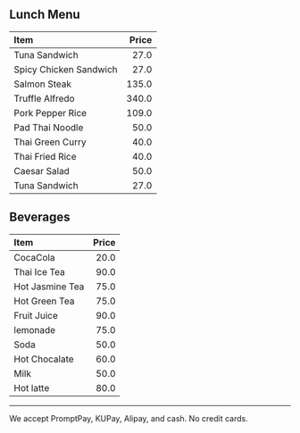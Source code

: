 ## Lunch Menu

| Item                                   | Price |
|:---------------------------------------|------:|
| Tuna Sandwich                          |  27.0  |
| Spicy Chicken Sandwich                 |  27.0  |
| Salmon Steak                           |  135.0  |
| Truffle Alfredo                        |  340.0  |
| Pork Pepper Rice                       |  109.0  |
| Pad Thai Noodle                        |  50.0  |
| Thai Green Curry                       |  40.0  |
| Thai Fried Rice                        |  40.0  |
| Caesar Salad                           |  50.0  |
| Tuna Sandwich                          |  27.0  |


## Beverages

| Item                                   | Price |
|:---------------------------------------|------:|
| CocaCola                               |  20.0  |
| Thai Ice Tea                           |  90.0  |
| Hot Jasmine Tea                        |  75.0  |
| Hot Green Tea                          |  75.0  |
| Fruit Juice                            |  90.0  |
| lemonade                               |  75.0  |
| Soda                                   |  50.0  |
| Hot Chocalate                          |  60.0  |
| Milk                                   |  50.0  |
| Hot latte                              |  80.0  |

---

We accept PromptPay, KUPay, Alipay, and cash. No credit cards.
